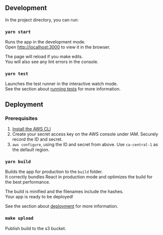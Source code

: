 ## Development

In the project directory, you can run:

### `yarn start`

Runs the app in the development mode.<br />
Open [http://localhost:3000](http://localhost:3000) to view it in the browser.

The page will reload if you make edits.<br />
You will also see any lint errors in the console.

### `yarn test`

Launches the test runner in the interactive watch mode.<br />
See the section about [running tests](https://facebook.github.io/create-react-app/docs/running-tests) for more information.

## Deployment

### Prerequisites

1. [Install the AWS CLI](https://docs.aws.amazon.com/cli/latest/userguide/install-cliv2.html)
2. Create your secret access key on the AWS console under IAM. Securely record the ID and secret.
3. `aws configure`, using the ID and secret from above. Use `ca-central-1` as the default region.

### `yarn build`

Builds the app for production to the `build` folder.<br />
It correctly bundles React in production mode and optimizes the build for the best performance.

The build is minified and the filenames include the hashes.<br />
Your app is ready to be deployed!

See the section about [deployment](https://facebook.github.io/create-react-app/docs/deployment) for more information.

### `make upload`

Publish build to the s3 bucket.
